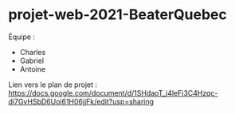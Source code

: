 # projet-web-2021-BeaterQuebec

Équipe : 

- Charles
- Gabriel
- Antoine

Lien vers le plan de projet : https://docs.google.com/document/d/1SHdaoT_i4leFi3C4Hzqc-di7GvHSbD6Uoi61H06jjFk/edit?usp=sharing
